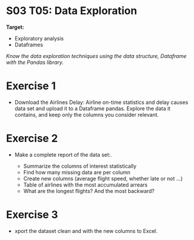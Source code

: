 # S03 T05: Data Exploration

**Target:**

  * Exploratory analysis
  * Dataframes

_Know the data exploration techniques using the data structure, Dataframe with the Pandas library._

# Exercise 1
- Download the Airlines Delay: Airline on-time statistics and delay causes data set and upload it to a Dataframe pandas. Explore the data it contains, and keep only the columns you consider relevant.

# Exercise 2
- Make a complete report of the data set:.

    * Summarize the columns of interest statistically
    * Find how many missing data are per column
    * Create new columns (average flight speed, whether late or not ...)
    * Table of airlines with the most accumulated arrears
    * What are the longest flights? And the most backward?
 

# Exercise 3
- xport the dataset clean and with the new columns to Excel.
